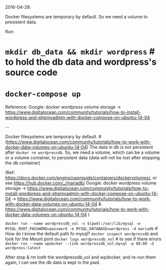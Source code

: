 2016-04-28:

Docker filesystems are temporary by default.
So we need a volume to presistent data.

Run:
# `mkdir db_data && mkdir wordpress` # to hold the db data and wordpress's source code
# `docker-compose up`

Reference:
Google: docker wordpress volume storage -> https://www.digitalocean.com/community/tutorials/how-to-install-wordpress-and-phpmyadmin-with-docker-compose-on-ubuntu-14-04

--

Docker filesystems are temporary by default. #  (https://www.digitalocean.com/community/tutorials/how-to-work-with-docker-data-volumes-on-ubuntu-14-04)
The data in db is not persistent after `docker rm wordpressdb`.
So, we need a volume, which can be a volume or a volume container, to persistent data (data will not be lost after stopping the db container)

(Ref:
https://docs.docker.com/engine/userguide/containers/dockervolumes/, or see https://hub.docker.com/_/mariadb/
Google: docker wordpress volume storage -> https://www.digitalocean.com/community/tutorials/how-to-install-wordpress-and-phpmyadmin-with-docker-compose-on-ubuntu-14-04 -> https://www.digitalocean.com/community/tutorials/how-to-work-with-docker-data-volumes-on-ubuntu-14-04 & https://www.digitalocean.com/community/tutorials/how-to-work-with-docker-data-volumes-on-ubuntu-14-04
)

`docker run --name wordpressdb_vol -v $(pwd):/var/lib/mysql -e MYSQL_ROOT_PASSWORD=password -e MYSQL_DATABASE=wordpress -d mariadb` # How do I know the default path fo mysql? `docker inspect wordpressdb` and look for the Mount pont
`docker logs wordpressdb_vol` # to see if there errors
`docker run --name wpdocker --link wordpressdb_vol:mysql -p 80:80 -d wordpress:latest`

After stop & rm both the wordpressdb_vol and wpdocker, and re-run them again, I can see the db data is kept in the pwd.
